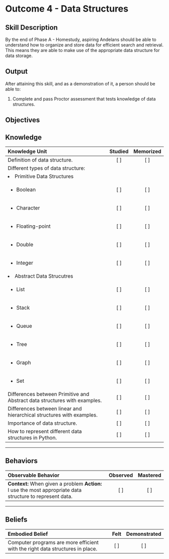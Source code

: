 # Outcome 4 - Data Structures

**Skill Description**
----------
By the end of Phase A - Homestudy, aspiring Andelans should be able to understand how to organize and store data for efficient search and retrieval. This means they are able to make use of the appropriate data structure for data storage.


**Output**
----------
After attaining this skill, and as a demonstration of it, a person should be able to:

1. Complete and pass Proctor assessment that tests knowledge of data structures.


**Objectives**
----------

## **Knowledge**

| Knowledge Unit   |      Studied      | Memorized |
|:-------------|:------------------:|:--------:|
| Definition of data structure.| [ ] | [ ]  |
| Different types of data structure: | | |
| <li> Primitive Data Structures |||
| <ul><li> Boolean | [ ] | [ ]  |
| <ul><li> Character | [ ] | [ ]  |
| <ul><li> Floating-point| [ ] | [ ]  |
| <ul><li> Double | [ ] | [ ]  |
| <ul><li> Integer | [ ] | [ ]  |
| <li> Abstract Data Strucutres |||
| <ul><li> List | [ ] | [ ]  |
| <ul><li> Stack | [ ] | [ ]  |
| <ul><li> Queue | [ ] | [ ]  |
| <ul><li> Tree | [ ] | [ ]  |
| <ul><li> Graph | [ ] | [ ]  |
| <ul><li> Set | [ ] | [ ]  |
| Differences between Primitive and Abstract data structures with examples. | [ ] | [ ]  |
| Differences between linear and hierarchical structures with examples.    | [ ] | [ ]  |
| Importance of data structure.     | [ ] | [ ]  |
| How to represent different data structures in Python.      | [ ] | [ ]  |

----------


## **Behaviors**


| Observable Behavior   |      Observed      | Mastered |
|:-------------|:------------------:|:--------:|
| **Context:** When given a problem **Action:** I use the most appropriate data structure to represent data. | [ ] | [ ]  |


----------


## **Beliefs**


| Embodied Belief   |      Felt      | Demonstrated |
|:-------------|:------------------:|:--------:|
| Computer programs are more efficient with the right data structures in place.  | [ ] | [ ]  |



